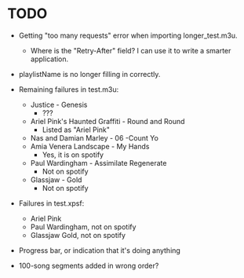 # TODO
* Getting "too many requests" error when importing longer_test.m3u. 
	* Where is the "Retry-After" field? I can use it to write a smarter application.

* playlistName is no longer filling in correctly.

* Remaining failures in test.m3u:
	* Justice - Genesis
		* ???
	* Ariel Pink's Haunted Graffiti - Round and Round
		* Listed as "Ariel Pink"
	* Nas and Damian Marley - 06 -Count Yo
	* Amia Venera Landscape - My Hands
		* Yes, it is on spotify
	* Paul Wardingham - Assimilate Regenerate
		* Not on spotify
	* Glassjaw - Gold
		* Not on spotify
* Failures in test.xpsf:
	* Ariel Pink
	* Paul Wardingham, not on spotify
	* Glassjaw Gold, not on spotify

* Progress bar, or indication that it's doing anything

* 100-song segments added in wrong order?
